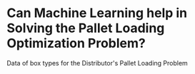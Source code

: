 # Can Machine Learning help in Solving the Pallet Loading Optimization Problem?
Data of box types for the Distributor's Pallet Loading Problem
